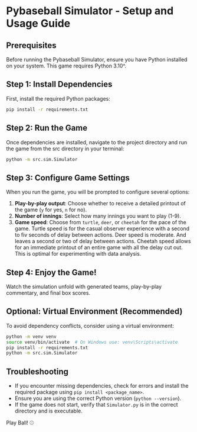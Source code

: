 # Pybaseball Simulator - Setup and Usage Guide

## Prerequisites
Before running the Pybaseball Simulator, ensure you have Python installed on your system. This game requires Python 3.10^.

## Step 1: Install Dependencies
First, install the required Python packages:

```sh
pip install -r requirements.txt
```

## Step 2: Run the Game
Once dependencies are installed, navigate to the project directory and run the game from the src directory in your terminal:

```sh
python -m src.sim.Simulator
```

## Step 3: Configure Game Settings
When you run the game, you will be prompted to configure several options:

1. **Play-by-play output**: Choose whether to receive a detailed printout of the game (`y` for yes, `n` for no).
2. **Number of innings**: Select how many innings you want to play (1-9).
3. **Game speed**: Choose from `turtle`, `deer`, or `cheetah` for the pace of the game.
Turtle speed is for the casual observer experience with a second to fiv seconds of delay between actions.
Deer speed is moderate. And leaves a second or two of delay between actions.
Cheetah speed allows for an immediate printout of an entire game with all the delay cut out. This is optimal for experimenting with data analysis.

## Step 4: Enjoy the Game!
Watch the simulation unfold with generated teams, play-by-play commentary, and final box scores.

## Optional: Virtual Environment (Recommended)
To avoid dependency conflicts, consider using a virtual environment:

```sh
python -m venv venv
source venv/bin/activate  # On Windows use: venv\Scripts\activate
pip install -r requirements.txt
python -m src.sim.Simulator
```

## Troubleshooting
- If you encounter missing dependencies, check for errors and install the required package using `pip install <package_name>`.
- Ensure you are using the correct Python version (`python --version`).
- If the game does not start, verify that `Simulator.py` is in the correct directory and is executable.

Play Ball! ⚾

